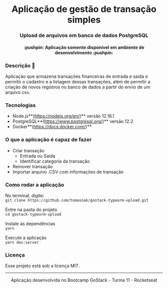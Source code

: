 <h1 align="center"> Aplicação de gestão de transação simples </h1>
<h3 align="center"> Upload de arquivos em banco de dados PostgreSQL </h2>
                  
<h4 align="center"> :pushpin: Aplicação somente disponível em ambiente de desenvolvimento :pushpin: </h4>

### Descrição :memo: 
Aplicação que armazena transações financeiras de entrada e saída e permitir o cadastro e a listagem dessas transações, além de permitir a criação de novos registros no banco de dados a partir do envio de um arquivo csv.

### Tecnologias
- Node.js**(https://nodejs.org/en/)** versão 12.16.1
- PostgreSQL**(https://www.postgresql.org/)** versão 12.2
- Docker**(https://docs.docker.com/)**


### O que a aplicação é capaz de fazer 
- Criar transação
  - Entrada ou Saída 
  - Identificar categoria da transação
- Remover transação  
- Importar arquivo .CSV com informações de transação


### Como rodar a aplicação
No terminal, digite: </br> 
```git clone https://github.com/tomasoak/gostack-typeorm-upload.git```


Entre na pasta do projeto </br> 
```cd gostack-typeorm-upload```


Instale as dependências </br> 
```yarn```


Execute a aplicação </br> 
```yarn dev:server```



### Licença
Esse projeto está sob a licença MIT.

---

<p align="center"> Aplicação desenvolvida no Bootcamp GoStack - Turma 11 - Rocketseat </p>
